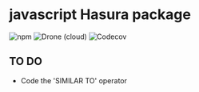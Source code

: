 # javascript Hasura package

![npm](https://img.shields.io/npm/v/@platyplus/hasura.svg)
![Drone (cloud)](https://img.shields.io/drone/build/platyplus/hasura-js.svg)
![Codecov](https://img.shields.io/codecov/c/github/platyplus/hasura-js.svg)

## TO DO

- Code the 'SIMILAR TO' operator
